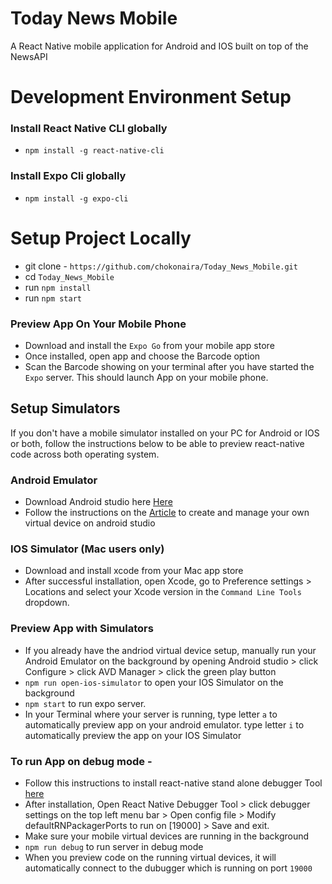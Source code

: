 # Today News Mobile
A React Native mobile application for Android and IOS built on top of the NewsAPI

<!-- ![React-Native.js CI](https://github.com/chokonaira/today-news/workflows/React-Native.js%20CI/badge.svg) -->

# Development Environment Setup

### Install React Native CLI globally 
- `npm install -g react-native-cli`
### Install Expo Cli globally
- `npm install -g expo-cli`

# Setup Project Locally
- git clone - `https://github.com/chokonaira/Today_News_Mobile.git`
- cd `Today_News_Mobile`
- run `npm install`
- run `npm start`

### Preview App On Your Mobile Phone
- Download and install the `Expo Go` from your mobile app store
- Once installed, open app and choose the Barcode option 
- Scan the Barcode showing on your terminal after you have started the `Expo` server. This should launch App on your mobile phone.

## Setup Simulators
If you don't have a mobile simulator installed on your PC for Android or IOS or both, follow the instructions below to be able to preview react-native code across both operating system.

### Android Emulator
- Download Android studio here [Here](https://developer.android.com/studio)
- Follow the instructions on the [Article](https://developer.android.com/studio/run/managing-avds) to create and manage your own virtual device on android studio

### IOS Simulator (Mac users only)
- Download and install xcode from your Mac app store 
- After successful installation, open Xcode, go to Preference settings > Locations and select your Xcode version in the `Command Line Tools` dropdown. 

### Preview App with Simulators
- If you already have the andriod virtual device setup, manually run your Android Emulator on the background by opening Android studio > click Configure > click AVD Manager > click the green play button
- `npm run open-ios-simulator` to open your IOS Simulator on the background
- `npm start` to run expo server.
- In your Terminal where your server is running, type letter `a` to automatically preview app on your android emulator. type letter `i` to automatically preview the app on your IOS Simulator

### To run App on debug mode - 
- Follow this instructions to install react-native stand alone debugger Tool [here](https://github.com/jhen0409/react-native-debugger)
- After installation, Open React Native Debugger Tool > click debugger settings on the top left menu bar > Open config file > Modify defaultRNPackagerPorts to run on [19000] > Save and exit.
- Make sure your mobile virtual devices are running in the background
- `npm run debug` to run server in debug mode
- When you preview code on the running virtual devices, it will automatically connect to the dubugger which is running on port `19000`

<!-- ## Today News Backend
The Backend Logic can be found here: [Backend source code]()

### API server host
The Backend API is hosted on heroku here: [Heroku]()

### Documentation
The API documentation on Postmant can be found here: [Postman Documentation]() 

### News Api
Checkout the News Api here: [NewsApi](https://newsapi.org/)
-->


